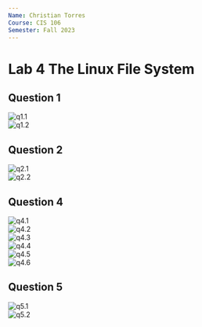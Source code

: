 ```yaml
---
Name: Christian Torres
Course: CIS 106
Semester: Fall 2023
---
```


# Lab 4 The Linux File System

## Question 1
![q1.1](lab4.1.png)<br>
![q1.2](lab4.1.2.png)<br>

## Question 2
![q2.1](lab4.2.1.png)<br>
![q2.2](lab4.2.2.png)<br>

## Question 4
![q4.1](lab4.4.png)<br>
![q4.2](lab4.4.2.png)<br>
![q4.3](lab4.4.3.png)<br>
![q4.4](lab4.4.4.png)<br>
![q4.5](lab4.4.5.png)<br>
![q4.6](lab4.4.6.png)<br>

## Question 5
![q5.1](lab4.5.1.png)<br>
![q5.2](lab4.5.2.png)<br>